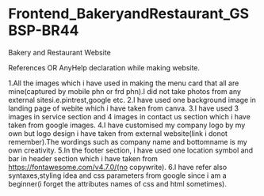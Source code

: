 # Frontend_BakeryandRestaurant_GSBSP-BR44
Bakery and Restaurant Website

References OR AnyHelp declaration while making website.

1.All the images which i have used in making the menu card that all are mine(captured by mobile phn or frd phn).I did not take photos from any external sitesi.e.pintrest,google     etc.
2.I have used one background image in landing page of webite which i have taken from canva.
3.I have used 3 images in service section and 4 images in contact us section which i have taken from google images.
4.I have customised my company logo by my own but logo design i have taken from external website(link i donot remember).The wordings such as company name and bottomname is my own   creativity.
5.In the footer section, i have used one location symbol and bar in header section which i have taken from https://fontawesome.com/v4.7.0/(no copywrite).
6.I have refer also syntaxes,styling idea and css parameters from google since i am a beginner(i forget the attributes names of css and html sometimes).

